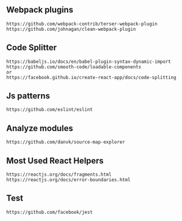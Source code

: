 ## Webpack plugins
```
https://github.com/webpack-contrib/terser-webpack-plugin
https://github.com/johnagan/clean-webpack-plugin
```

## Code Splitter
```
https://babeljs.io/docs/en/babel-plugin-syntax-dynamic-import
https://github.com/smooth-code/loadable-components 
or 
https://facebook.github.io/create-react-app/docs/code-splitting
```
## Js patterns
```
https://github.com/eslint/eslint
```

## Analyze modules
```
https://github.com/danvk/source-map-explorer
```
## Most Used React Helpers
```
https://reactjs.org/docs/fragments.html
https://reactjs.org/docs/error-boundaries.html
```

## Test
```
https://github.com/facebook/jest
```
